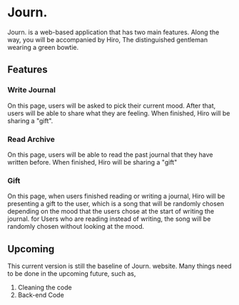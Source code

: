 # Journ.

Journ. is a web-based application that has two main features. Along the way, you will be accompanied by Hiro, The distinguished gentleman wearing a green bowtie.

## Features
### Write Journal
On this page, users will be asked to pick their current mood. After that, users will be able to share what they are feeling. When finished, Hiro will be sharing a "gift".

### Read Archive
On this page, users will be able to read the past journal that they have written before. When finished, Hiro will be sharing a "gift"

### Gift
On this page, when users finished reading or writing a journal, Hiro will be presenting a gift to the user, which is a song that will be randomly chosen depending on the mood that the users chose at the start of writing the journal. for Users who are reading instead of writing, the song will be randomly chosen without looking at the mood.

## Upcoming
This current version is still the baseline of Journ. website. Many things need to be done in the upcoming future, such as,
1. Cleaning the code
2. Back-end Code
